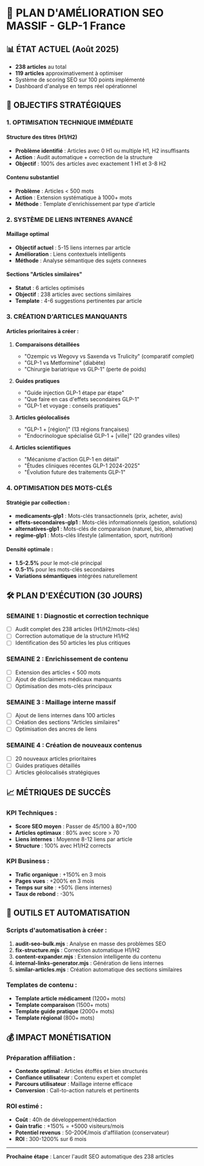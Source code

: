 # 🚀 PLAN D'AMÉLIORATION SEO MASSIF - GLP-1 France

## 📊 ÉTAT ACTUEL (Août 2025)
- **238 articles** au total
- **119 articles** approximativement à optimiser
- Système de scoring SEO sur 100 points implémenté
- Dashboard d'analyse en temps réel opérationnel

## 🎯 OBJECTIFS STRATÉGIQUES

### 1. **OPTIMISATION TECHNIQUE IMMÉDIATE**
#### Structure des titres (H1/H2)
- **Problème identifié** : Articles avec 0 H1 ou multiple H1, H2 insuffisants
- **Action** : Audit automatique + correction de la structure
- **Objectif** : 100% des articles avec exactement 1 H1 et 3-8 H2

#### Contenu substantiel
- **Problème** : Articles < 500 mots
- **Action** : Extension systématique à 1000+ mots
- **Méthode** : Template d'enrichissement par type d'article

### 2. **SYSTÈME DE LIENS INTERNES AVANCÉ**
#### Maillage optimal
- **Objectif actuel** : 5-15 liens internes par article
- **Amélioration** : Liens contextuels intelligents
- **Méthode** : Analyse sémantique des sujets connexes

#### Sections "Articles similaires"
- **Statut** : 6 articles optimisés
- **Objectif** : 238 articles avec sections similaires
- **Template** : 4-6 suggestions pertinentes par article

### 3. **CRÉATION D'ARTICLES MANQUANTS**

#### Articles prioritaires à créer :
1. **Comparaisons détaillées**
   - "Ozempic vs Wegovy vs Saxenda vs Trulicity" (comparatif complet)
   - "GLP-1 vs Metformine" (diabète)
   - "Chirurgie bariatrique vs GLP-1" (perte de poids)

2. **Guides pratiques**
   - "Guide injection GLP-1 étape par étape"
   - "Que faire en cas d'effets secondaires GLP-1"
   - "GLP-1 et voyage : conseils pratiques"

3. **Articles géolocalisés**
   - "GLP-1 + [région]" (13 régions françaises)
   - "Endocrinologue spécialisé GLP-1 + [ville]" (20 grandes villes)

4. **Articles scientifiques**
   - "Mécanisme d'action GLP-1 en détail"
   - "Études cliniques récentes GLP-1 2024-2025"
   - "Évolution future des traitements GLP-1"

### 4. **OPTIMISATION DES MOTS-CLÉS**

#### Stratégie par collection :
- **medicaments-glp1** : Mots-clés transactionnels (prix, acheter, avis)
- **effets-secondaires-glp1** : Mots-clés informationnels (gestion, solutions)
- **alternatives-glp1** : Mots-clés de comparaison (naturel, bio, alternative)
- **regime-glp1** : Mots-clés lifestyle (alimentation, sport, nutrition)

#### Densité optimale :
- **1.5-2.5%** pour le mot-clé principal
- **0.5-1%** pour les mots-clés secondaires
- **Variations sémantiques** intégrées naturellement

## 🛠️ PLAN D'EXÉCUTION (30 JOURS)

### SEMAINE 1 : Diagnostic et correction technique
- [ ] Audit complet des 238 articles (H1/H2/mots-clés)
- [ ] Correction automatique de la structure H1/H2
- [ ] Identification des 50 articles les plus critiques

### SEMAINE 2 : Enrichissement de contenu
- [ ] Extension des articles < 500 mots
- [ ] Ajout de disclaimers médicaux manquants
- [ ] Optimisation des mots-clés principaux

### SEMAINE 3 : Maillage interne massif
- [ ] Ajout de liens internes dans 100 articles
- [ ] Création des sections "Articles similaires"
- [ ] Optimisation des ancres de liens

### SEMAINE 4 : Création de nouveaux contenus
- [ ] 20 nouveaux articles prioritaires
- [ ] Guides pratiques détaillés
- [ ] Articles géolocalisés stratégiques

## 📈 MÉTRIQUES DE SUCCÈS

### KPI Techniques :
- **Score SEO moyen** : Passer de 45/100 à 80+/100
- **Articles optimaux** : 80% avec score > 70
- **Liens internes** : Moyenne 8-12 liens par article
- **Structure** : 100% avec H1/H2 corrects

### KPI Business :
- **Trafic organique** : +150% en 3 mois
- **Pages vues** : +200% en 3 mois
- **Temps sur site** : +50% (liens internes)
- **Taux de rebond** : -30%

## 🔧 OUTILS ET AUTOMATISATION

### Scripts d'automatisation à créer :
1. **audit-seo-bulk.mjs** : Analyse en masse des problèmes SEO
2. **fix-structure.mjs** : Correction automatique H1/H2
3. **content-expander.mjs** : Extension intelligente du contenu
4. **internal-links-generator.mjs** : Génération de liens internes
5. **similar-articles.mjs** : Création automatique des sections similaires

### Templates de contenu :
- **Template article médicament** (1200+ mots)
- **Template comparaison** (1500+ mots)
- **Template guide pratique** (2000+ mots)
- **Template régional** (800+ mots)

## 💰 IMPACT MONÉTISATION

### Préparation affiliation :
- **Contexte optimal** : Articles étoffés et bien structurés
- **Confiance utilisateur** : Contenu expert et complet
- **Parcours utilisateur** : Maillage interne efficace
- **Conversion** : Call-to-action naturels et pertinents

### ROI estimé :
- **Coût** : 40h de développement/rédaction
- **Gain trafic** : +150% = +5000 visiteurs/mois
- **Potentiel revenus** : 50-200€/mois d'affiliation (conservateur)
- **ROI** : 300-1200% sur 6 mois

---

**Prochaine étape** : Lancer l'audit SEO automatique des 238 articles
